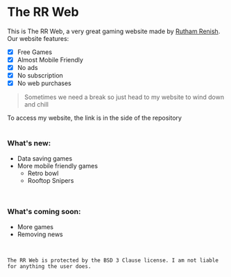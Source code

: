 # The RR Web
This is The RR Web, a very great gaming website made by [Rutham Renish](https://github.com/ruthpro2012).<br>Our website features:<br>
- [x] Free Games
- [x] Almost Mobile Friendly
- [x] No ads
- [x] No subscription
- [x] No web purchases
> Sometimes we need a break so just head to my website to wind down and chill

To access my website, the link is in the side of the repository<br><br>
### What's new:<br>
- Data saving games
- More mobile friendly games
  - Retro bowl
  - Rooftop Snipers
<br>

### What's coming soon:<br>
- More games
- Removing news
<br>

```
The RR Web is protected by the BSD 3 Clause license. I am not liable for anything the user does.
```
